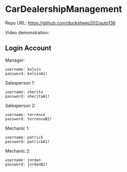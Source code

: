 # CarDealershipManagement

Repo URL: https://github.com/ducksheep202/auto136

Video demonstration: 

## Login Account

Manager:
```
username: kelvin
password: kelvinA1!
```

Salesperson 1:
```
username: sherita
password: sheritaA1!
```

Salesperson 2:
```
username: terrence
password: terrenceB2!
```

Mechanic 1:
```
username: patrick
password: patrickA1!
```

Mechanic 2:
```
username: jordan
password: jordanB2!
```
